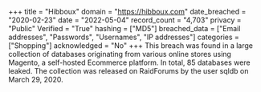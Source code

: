 +++
title = "Hibboux"
domain = "https://hibboux.com"
date_breached = "2020-02-23"
date = "2022-05-04"
record_count = "4,703"
privacy = "Public"
Verified = "True"
hashing = ["MD5"]
breached_data = ["Email addresses", "Passwords", "Usernames", "IP addresses"]
categories = ["Shopping"]
acknowledged = "No"
+++
This breach was found in a large collection of databases originating from various online stores using Magento, a self-hosted Ecommerce platform. In total, 85 databases were leaked. The collection was released on RaidForums by the user sqldb on March 29, 2020.
